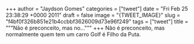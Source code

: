 
+++
author = "Jaydson Gomes"
categories = ["tweet"]
date = "Fri Feb 25 23:38:29 +0000 2011"
draft = false
image = "{TWEET_IMAGE}"
slug = "f4bf0f326b851e21b4ccbbf3626009d73e96f249"
tags = ["tweet"]
title = """Não é preconceito, mas no..."""
+++
Não é preconceito, mas normalmente quem tem um carro Golf é Filho da Puta.
